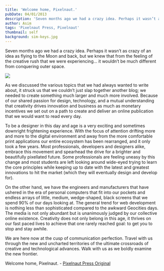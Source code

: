```yaml
---
title: 'Welcome home, Pixelnaut.'
pubDate: 04/01/2013
description: 'Seven months ago we had a crazy idea. Perhaps it wasn’t as crazy of an idea as flying to the Moon and back, but we knew that from the feeling of the creative rush that we were experiencing… it wouldn’t be much different from conquering outer space.'
author: Asim
tags: 'Pixelnaut Press, Pixelnaut'
thumbnail: self
background: sim-keys.jpg
---
```


Seven months ago we had a crazy idea. Perhaps it wasn’t as crazy of an idea as flying to the Moon and back, but we knew that from the feeling of the creative rush that we were experiencing… it wouldn’t be much different from conquering outer space.

![](/Media/blog/sim-keys.jpg)

As we discussed the various topics that we had always wanted to write about, it struck us that we couldn’t just slap together another blog; we needed to create something much larger and much more involved. Because of our shared passion for design, technology, and a mutual understanding that creativity drives innovation and business as much as monetary incentives we set out on a path to create and deliver an online publication that we would want to read every day.

To be a designer in this day and age is a very exciting and sometimes downright frightening experience. With the focus of attention drifting more and more to the digital environment and away from the more comfortable print applications our entire ecosystem has been rearranged, and it only took a few years. Most professionals, developers and designers alike, embrace this movement and spearhead the drive for a brighter and beautifully pixellated future. Some professionals are feeling uneasy by this change and most students are left looking around wide-eyed trying to learn the core principles while keeping up to date with the latest and greatest innovations to hit the market (which they will eventually design and develop for).

On the other hand, we have the engineers and manufacturers that have ushered in the era of personal computers that fit into our pockets and endless arrays of little, medium, wedge-shaped, black screens that we spend 90% of our days looking at. The general trend for web development is nothing less than sophisticated compared to the awkward Geocities days. The media is not only abundant but is unanimously judged by our collective online existence. Creativity does not only belong in this age, it thrives on our fast paced lives to achieve that one rarely reached goal: to get you to stop and stay awhile.

We are here now at the cusp of communication perfection. Travel with us through the new and uncharted territories of the ultimate crossroads of creative and technological advances. Walk with us as we boldly examine the new frontier.

Welcome home, Pixelnaut. - <a href="http://pixelnautpress.com/welcome-home-pixelnaut/#sthash.0vmrwKWh.dpuf">Pixelnaut Press Original</a> 
	




